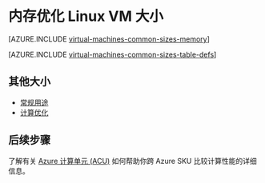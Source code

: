 <properties
    pageTitle="Linux Azure VM 大小 - 内存 | Azure"
    description="列出 Azure 中适用于 Linux 虚拟机的各种内存优化大小。"
    services="virtual-machines-linux"
    documentationcenter=""
    author="cynthn"
    manager="timlt"
    editor=""
    tags="azure-resource-manager,azure-service-management" />
<tags
    ms.assetid=""
    ms.service="virtual-machines-linux"
    ms.devlang="na"
    ms.topic="article"
    ms.tgt_pltfrm="vm-linux"
    ms.workload="infrastructure-services"
    ms.date="03/22/2017"
    wacn.date="05/15/2017"
    ms.author="cynthn"
    ms.translationtype="Human Translation"
    ms.sourcegitcommit="457fc748a9a2d66d7a2906b988e127b09ee11e18"
    ms.openlocfilehash="0ad431b27a67272f72ad2f72c5cd224e7b44a01f"
    ms.contentlocale="zh-cn"
    ms.lasthandoff="05/05/2017" />

# <a name="memory-optimized-linux-vm-sizes"></a>内存优化 Linux VM 大小

[AZURE.INCLUDE [virtual-machines-common-sizes-memory](../../includes/virtual-machines-common-sizes-memory.md)]

[AZURE.INCLUDE [virtual-machines-common-sizes-table-defs](../../includes/virtual-machines-common-sizes-table-defs.md)]

## <a name="other-sizes"></a>其他大小
- [常规用途](/documentation/articles/virtual-machines-windows-sizes-general/)
- [计算优化](/documentation/articles/virtual-machines-windows-sizes-compute/)

## <a name="next-steps"></a>后续步骤
了解有关 [Azure 计算单元 (ACU)](/documentation/articles/virtual-machines-windows-acu/) 如何帮助你跨 Azure SKU 比较计算性能的详细信息。